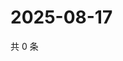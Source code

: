 # 2025-08-17

共 0 条

<!-- BEGIN ZHIHUQUESTIONS -->
<!-- 最后更新时间 Sun Aug 17 2025 07:10:31 GMT+0800 (China Standard Time) -->

<!-- END ZHIHUQUESTIONS -->
